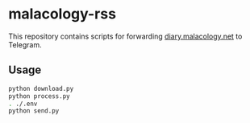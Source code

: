 # malacology-rss

This repository contains scripts for forwarding [diary.malacology.net](https://diary.malacology.net/) to Telegram.

## Usage

```sh
python download.py
python process.py
. ./.env
python send.py
```
